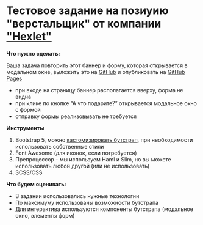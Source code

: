 # Тестовое задание на позиуию "верстальщик" от компании ["Hexlet"](https://ru.hexlet.io/)

**Что нужно сделать:**

Ваша задача повторить этот баннер и форму, которая открывается в  модальном окне, выложить это на [GitHub](https://github.com/) и опубликовать на [GitHub Pages](https://pages.github.com/)

- при входе на страницу баннер располагается вверху, форма не видна
- при клике по кнопке “А что подарите?” открывается модальное окно с формой
- отправку формы реализовывать не требуется

**Инструменты**

1. Bootstrap 5, можно [кастомизировать бутстрап](https://getbootstrap.com/docs/5.2/customize/overview/), при необходимости использовать собственные стили
2. Font Awesome (для иконок, если потребуется)
3. Препроцессор - мы используем Haml и Slim, но вы можете использовать любой другой (или не использовать)
4. SCSS/CSS

**Что будем оценивать:**

- В задании использовались нужные технологии
- По максимуму использованы возможности бутстрапа
- Для интерактива используются компоненты бутстрапа (модальное окно, элементы форм)